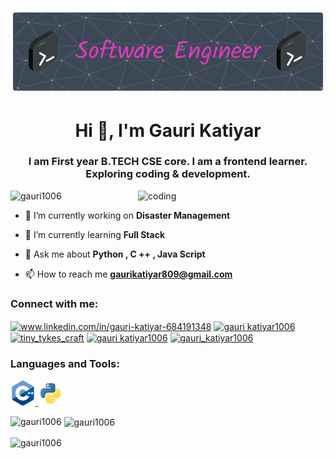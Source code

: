 ![logo](https://github.com/Gauri1006/Gauri1006/blob/main/github-header-image%20(1).png)

<h1 align="center">Hi 👋, I'm Gauri Katiyar</h1>
<h3 align="center">I am First year B.TECH CSE core. I am a frontend learner. Exploring coding & development.</h3>

<img align="right" alt="coding" width=300 border-radius=10 src="https://media.tenor.com/6JptszQgCnkAAAAi/text-work.gif">

<p align="left"> <img src="https://komarev.com/ghpvc/?username=gauri1006&label=Profile%20views&color=0e75b6&style=flat" alt="gauri1006" /> </p>

- 🔭 I’m currently working on **Disaster Management**

- 🌱 I’m currently learning **Full Stack**

- 💬 Ask me about **Python , C ++ , Java Script**

- 📫 How to reach me **gaurikatiyar809@gmail.com**

<h3 align="left">Connect with me:</h3>
<p align="left">
<a href="https://linkedin.com/in/www.linkedin.com/in/gauri-katiyar-684191348" target="blank"><img align="center" src="https://raw.githubusercontent.com/rahuldkjain/github-profile-readme-generator/master/src/images/icons/Social/linked-in-alt.svg" alt="www.linkedin.com/in/gauri-katiyar-684191348" height="30" width="40" /></a>
<a href="https://kaggle.com/gauri katiyar1006" target="blank"><img align="center" src="https://raw.githubusercontent.com/rahuldkjain/github-profile-readme-generator/master/src/images/icons/Social/kaggle.svg" alt="gauri katiyar1006" height="30" width="40" /></a>
<a href="https://instagram.com/tiny_tykes_craft" target="blank"><img align="center" src="https://raw.githubusercontent.com/rahuldkjain/github-profile-readme-generator/master/src/images/icons/Social/instagram.svg" alt="tiny_tykes_craft" height="30" width="40" /></a>
<a href="https://www.hackerrank.com/gauri katiyar1006" target="blank"><img align="center" src="https://raw.githubusercontent.com/rahuldkjain/github-profile-readme-generator/master/src/images/icons/Social/hackerrank.svg" alt="gauri katiyar1006" height="30" width="40" /></a>
<a href="https://www.leetcode.com/gauri_katiyar1006" target="blank"><img align="center" src="https://raw.githubusercontent.com/rahuldkjain/github-profile-readme-generator/master/src/images/icons/Social/leet-code.svg" alt="gauri_katiyar1006" height="30" width="40" /></a>
</p>

<h3 align="left">Languages and Tools:</h3>
<p align="left"> <a href="https://www.w3schools.com/cpp/" target="_blank" rel="noreferrer"> <img src="https://raw.githubusercontent.com/devicons/devicon/master/icons/cplusplus/cplusplus-original.svg" alt="cplusplus" width="40" height="40"/> </a> <a href="https://www.python.org" target="_blank" rel="noreferrer"> <img src="https://raw.githubusercontent.com/devicons/devicon/master/icons/python/python-original.svg" alt="python" width="40" height="40"/> </a> </p>

<p><img align="left" src="https://github-readme-stats.vercel.app/api/top-langs?username=gauri1006&show_icons=true&locale=en&layout=compact" alt="gauri1006" /></p>

<p>&nbsp;<img align="center" src="https://github-readme-stats.vercel.app/api?username=gauri1006&show_icons=true&locale=en" alt="gauri1006" /></p>

<p><img align="center" src="https://github-readme-streak-stats.herokuapp.com/?user=gauri1006&" alt="gauri1006" /></p>
